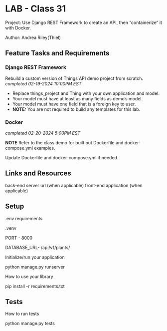 # LAB - Class 31

Project: Use Django REST Framework to create an API, then “containerize” it with Docker.

Author: Andrea Riley(Thiel)

## Feature Tasks and Requirements

### Django REST Framework

Rebuild a custom version of Things API demo project from scratch. *completed 02-19-2024 10:00PM EST*

- Replace things_project and Thing with your own application and model.
- Your model must have at least as many fields as demo’s model.
- Your model must have one field that is a foreign key to user.
- **NOTE:** You are not required to build any templates for this lab.

### Docker

*completed 02-20-2024 5:00PM EST*

**NOTE** Refer to the class demo for built out Dockerfile and docker-compose.yml examples.

Update Dockerfile and docker-compose.yml if needed.

## Links and Resources

back-end server url (when applicable)
front-end application (when applicable)

## Setup

.env requirements

  .venv

  PORT - 8000

  DATABASE_URL- /api/v1/plants/


Initialize/run your application

  python manage.py runserver

How to use your library

  pip install -r requirements.txt

## Tests

How to run tests

  python manage.py tests
